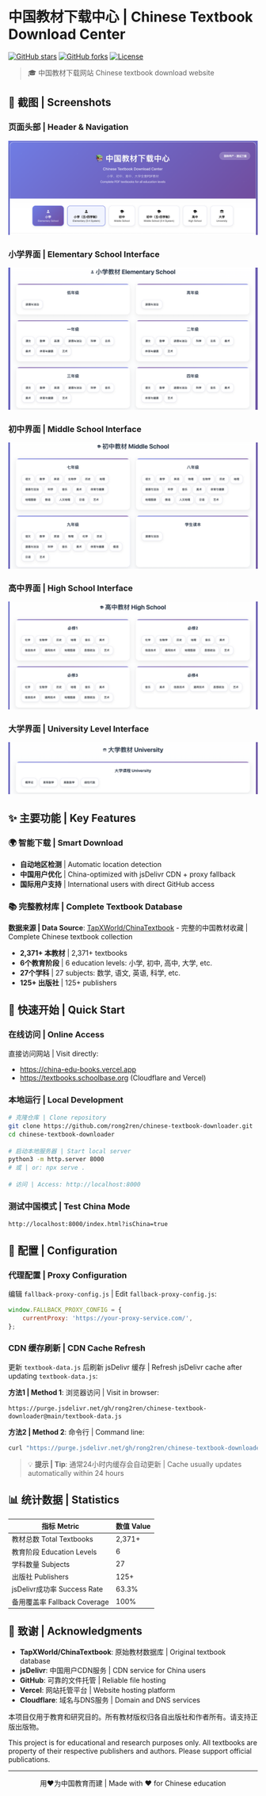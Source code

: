 # 中国教材下载中心 | Chinese Textbook Download Center

[![GitHub stars](https://img.shields.io/github/stars/rong2ren/chinese-textbook-downloader?style=social)](https://github.com/rong2ren/chinese-textbook-downloader/stargazers)
[![GitHub forks](https://img.shields.io/github/forks/rong2ren/chinese-textbook-downloader?style=social)](https://github.com/rong2ren/chinese-textbook-downloader/network)
[![License](https://img.shields.io/badge/license-MIT-blue.svg)](LICENSE)

> 🎓 中国教材下载网站 
> Chinese textbook download website


## 📸 截图 | Screenshots

### 页面头部 | Header & Navigation
![Header Interface](screenshots/header.png)

### 小学界面 | Elementary School Interface
![Elementary School](screenshots/elementary.png)

### 初中界面 | Middle School Interface
![Middle School](screenshots/middle.png)

### 高中界面 | High School Interface
![High School](screenshots/high.png)

### 大学界面 | University Level Interface
![University Interface](screenshots/university.png)

## ✨ 主要功能 | Key Features

### 🌍 智能下载 | Smart Download
- **自动地区检测** | Automatic location detection
- **中国用户优化** | China-optimized with jsDelivr CDN + proxy fallback
- **国际用户支持** | International users with direct GitHub access

### 📚 完整教材库 | Complete Textbook Database
**数据来源 | Data Source**: [TapXWorld/ChinaTextbook](https://github.com/TapXWorld/ChinaTextbook) - 完整的中国教材收藏 | Complete Chinese textbook collection

- **2,371+ 本教材** | 2,371+ textbooks
- **6个教育阶段** | 6 education levels: 小学, 初中, 高中, 大学, etc.
- **27个学科** | 27 subjects: 数学, 语文, 英语, 科学, etc.
- **125+ 出版社** | 125+ publishers

## 🚀 快速开始 | Quick Start

### 在线访问 | Online Access
直接访问网站 | Visit directly:
- https://china-edu-books.vercel.app
- https://textbooks.schoolbase.org
(Cloudflare and Vercel)

### 本地运行 | Local Development
```bash
# 克隆仓库 | Clone repository
git clone https://github.com/rong2ren/chinese-textbook-downloader.git
cd chinese-textbook-downloader

# 启动本地服务器 | Start local server
python3 -m http.server 8000
# 或 | or: npx serve .

# 访问 | Access: http://localhost:8000
```

### 测试中国模式 | Test China Mode
```
http://localhost:8000/index.html?isChina=true
```

## 🔧 配置 | Configuration

### 代理配置 | Proxy Configuration
编辑 `fallback-proxy-config.js` | Edit `fallback-proxy-config.js`:
```javascript
window.FALLBACK_PROXY_CONFIG = {
    currentProxy: 'https://your-proxy-service.com/',
};
```

### CDN 缓存刷新 | CDN Cache Refresh
更新 `textbook-data.js` 后刷新 jsDelivr 缓存 | Refresh jsDelivr cache after updating `textbook-data.js`:

**方法1 | Method 1**: 浏览器访问 | Visit in browser:
```
https://purge.jsdelivr.net/gh/rong2ren/chinese-textbook-downloader@main/textbook-data.js
```

**方法2 | Method 2**: 命令行 | Command line:
```bash
curl "https://purge.jsdelivr.net/gh/rong2ren/chinese-textbook-downloader@main/textbook-data.js"
```

> 💡 **提示 | Tip**: 通常24小时内缓存会自动更新 | Cache usually updates automatically within 24 hours

## 📊 统计数据 | Statistics

| 指标 Metric | 数值 Value |
|-------------|------------|
| 教材总数 Total Textbooks | 2,371+ |
| 教育阶段 Education Levels | 6 |
| 学科数量 Subjects | 27 |
| 出版社 Publishers | 125+ |
| jsDelivr成功率 Success Rate | 63.3% |
| 备用覆盖率 Fallback Coverage | 100% |

## 🙏 致谢 | Acknowledgments

- **TapXWorld/ChinaTextbook**: 原始教材数据库 | Original textbook database
- **jsDelivr**: 中国用户CDN服务 | CDN service for China users
- **GitHub**: 可靠的文件托管 | Reliable file hosting
- **Vercel**: 网站托管平台 | Website hosting platform
- **Cloudflare**: 域名与DNS服务 | Domain and DNS services


本项目仅用于教育和研究目的。所有教材版权归各自出版社和作者所有。请支持正版出版物。

This project is for educational and research purposes only. All textbooks are property of their respective publishers and authors. Please support official publications.

---

<div align="center">
  <p>用❤️为中国教育而建 | Made with ❤️ for Chinese education</p>
</div> 
